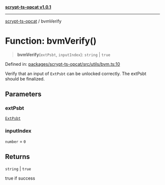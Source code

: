 [**scrypt-ts-opcat v1.0.1**](../README.md)

***

[scrypt-ts-opcat](../README.md) / bvmVerify

# Function: bvmVerify()

> **bvmVerify**(`extPsbt`, `inputIndex`): `string` \| `true`

Defined in: [packages/scrypt-ts-opcat/src/utils/bvm.ts:10](https://github.com/OPCAT-Labs/ts-tools/blob/2cea47af983eceafde930347ac310f78dee140a3/packages/scrypt-ts-opcat/src/utils/bvm.ts#L10)

Verify that an input of `ExtPsbt` can be unlocked correctly. The extPsbt should be finalized.

## Parameters

### extPsbt

[`ExtPsbt`](../classes/ExtPsbt.md)

### inputIndex

`number` = `0`

## Returns

`string` \| `true`

true if success
